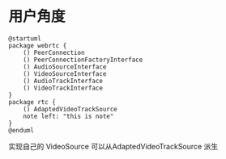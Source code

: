 # 用户角度
```plantuml
@startuml
package webrtc {
    () PeerConnection
    () PeerConnectionFactoryInterface
    () AudioSourceInterface
    () VideoSourceInterface
    () AudioTrackInterface
    () VideoTrackInterface
}
package rtc {
    () AdaptedVideoTrackSource 
    note left: "this is note"
}
@enduml
```

实现自己的 VideoSource 可以从AdaptedVideoTrackSource 派生